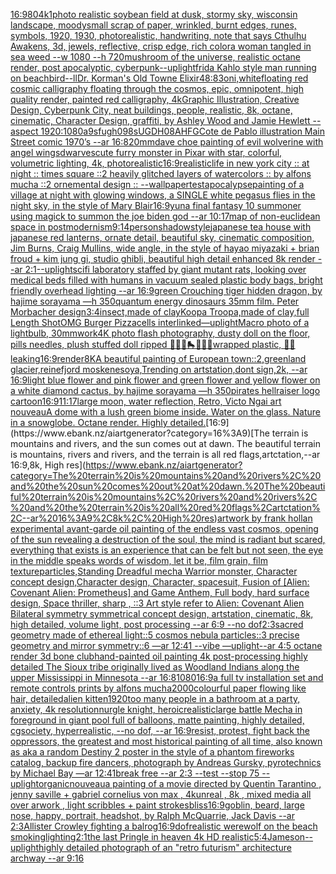 [16:9](https://www.ebank.nz/aiartgenerator?category=16%3A9)[80](https://www.ebank.nz/aiartgenerator?category=80)[4k](https://www.ebank.nz/aiartgenerator?category=4k)[1](https://www.ebank.nz/aiartgenerator?category=1)[photo realistic soybean field at dusk, stormy sky, wisconsin landscape, moody](https://www.ebank.nz/aiartgenerator?category=photo%20realistic%20soybean%20field%20at%20dusk%2C%20stormy%20sky%2C%20wisconsin%20landscape%2C%20moody)[small scrap of paper, wrinkled, burnt edges, runes, symbols, 1920, 1930, photorealistic, handwriting, note that says Cthulhu Awakens, 3d, jewels, reflective, crisp edge, rich color](https://www.ebank.nz/aiartgenerator?category=small%20scrap%20of%20paper%2C%20wrinkled%2C%20burnt%20edges%2C%20runes%2C%20symbols%2C%201920%2C%201930%2C%20photorealistic%2C%20handwriting%2C%20note%20that%20says%20Cthulhu%20Awakens%2C%203d%2C%20jewels%2C%20reflective%2C%20crisp%20edge%2C%20rich%20color)[a woman tangled in sea weed --w 1080 --h 720](https://www.ebank.nz/aiartgenerator?category=a%20woman%20tangled%20in%20sea%20weed%20--w%201080%20--h%20720)[mushroom of the universe, realistic octane render, post apocalyptic, cyberpunk](https://www.ebank.nz/aiartgenerator?category=mushroom%20of%20the%20universe%2C%20realistic%20octane%20render%2C%20post%20apocalyptic%2C%20cyberpunk)[--uplight](https://www.ebank.nz/aiartgenerator?category=--uplight)[frida Kahlo style man running on beach](https://www.ebank.nz/aiartgenerator?category=frida%20Kahlo%20style%20man%20running%20on%20beach)[bird](https://www.ebank.nz/aiartgenerator?category=bird)[--ll](https://www.ebank.nz/aiartgenerator?category=--ll)[Dr. Korman's Old Towne Elixir](https://www.ebank.nz/aiartgenerator?category=Dr.%20Korman%27s%20Old%20Towne%20Elixir)[48:83](https://www.ebank.nz/aiartgenerator?category=48%3A83)[oni,white](https://www.ebank.nz/aiartgenerator?category=oni%2Cwhite)[floating red cosmic calligraphy floating through the cosmos, epic, omnipotent, high quality render, painted red calligraphy, 4k](https://www.ebank.nz/aiartgenerator?category=floating%20red%20cosmic%20calligraphy%20floating%20through%20the%20cosmos%2C%20epic%2C%20omnipotent%2C%20high%20quality%20render%2C%20painted%20red%20calligraphy%2C%204k)[Graphic Illustration, Creative Design, Cyberpunk City, neat buildings, people, realistic, 8k, octane, cinematic, Character Design, graffiti, by Ashley Wood and Jamie Hewlett --aspect 1920:1080](https://www.ebank.nz/aiartgenerator?category=Graphic%20Illustration%2C%20Creative%20Design%2C%20Cyberpunk%20City%2C%20neat%20buildings%2C%20people%2C%20realistic%2C%208k%2C%20octane%2C%20cinematic%2C%20Character%20Design%2C%20graffiti%2C%20by%20Ashley%20Wood%20and%20Jamie%20Hewlett%20--aspect%201920%3A1080)[a9sfugh098sUGDH08AHFG](https://www.ebank.nz/aiartgenerator?category=a9sfugh098sUGDH08AHFG)[Cote de Pablo illustration Main Street comic 1970’s --ar 16:8](https://www.ebank.nz/aiartgenerator?category=Cote%20de%20Pablo%20illustration%20Main%20Street%20comic%201970%E2%80%99s%20--ar%2016%3A8)[20mm](https://www.ebank.nz/aiartgenerator?category=20mm)[dave choe painting of evil wolverine with angel wings](https://www.ebank.nz/aiartgenerator?category=dave%20choe%20painting%20of%20evil%20wolverine%20with%20angel%20wings)[dwarves](https://www.ebank.nz/aiartgenerator?category=dwarves)[cute furry monster in Pixar with star, colorful, volumetric lighting, 4k, photorealistic](https://www.ebank.nz/aiartgenerator?category=cute%20furry%20monster%20in%20Pixar%20with%20star%2C%20colorful%2C%20volumetric%20lighting%2C%204k%2C%20photorealistic)[16:9](https://www.ebank.nz/aiartgenerator?category=16%3A9)[realistic](https://www.ebank.nz/aiartgenerator?category=realistic)[life in new york city :: at night :: times square ::2 heavily glitched layers of watercolors :: by alfons mucha ::2 ornemental design :: --wallpaper](https://www.ebank.nz/aiartgenerator?category=life%20in%20new%20york%20city%20%3A%3A%20at%20night%20%3A%3A%20times%20square%20%3A%3A2%20heavily%20glitched%20layers%20of%20watercolors%20%3A%3A%20by%20alfons%20mucha%20%3A%3A2%20ornemental%20design%20%3A%3A%20--wallpaper)[test](https://www.ebank.nz/aiartgenerator?category=test)[apocalypse](https://www.ebank.nz/aiartgenerator?category=apocalypse)[painting of a village at night with glowing windows, a SINGLE white pegasus flies in the night sky, in the style of Mary Blair](https://www.ebank.nz/aiartgenerator?category=painting%20of%20a%20village%20at%20night%20with%20glowing%20windows%2C%20a%20SINGLE%20white%20pegasus%20flies%20in%20the%20night%20sky%2C%20in%20the%20style%20of%20Mary%20Blair)[16:9](https://www.ebank.nz/aiartgenerator?category=16%3A9)[yuna final fantasy 10 summoner using magick to summon the joe biden god --ar 10:17](https://www.ebank.nz/aiartgenerator?category=yuna%20final%20fantasy%2010%20summoner%20using%20magick%20to%20summon%20the%20joe%20biden%20god%20--ar%2010%3A17)[map of non-euclidean space in postmodernism](https://www.ebank.nz/aiartgenerator?category=map%20of%20non-euclidean%20space%20in%20postmodernism)[9:14](https://www.ebank.nz/aiartgenerator?category=9%3A14)[person](https://www.ebank.nz/aiartgenerator?category=person)[shadow](https://www.ebank.nz/aiartgenerator?category=shadow)[style](https://www.ebank.nz/aiartgenerator?category=style)[japanese tea house with japanese red lanterns, ornate detail, beautiful sky, cinematic composition, Jim Burns, Craig Mullins, wide angle, in the style of hayao miyazaki + brian froud + kim jung gi, studio ghibli, beautiful high detail enhanced 8k render --ar 2:1](https://www.ebank.nz/aiartgenerator?category=japanese%20tea%20house%20with%20japanese%20red%20lanterns%2C%20ornate%20detail%2C%20beautiful%20sky%2C%20cinematic%20composition%2C%20Jim%20Burns%2C%20Craig%20Mullins%2C%20wide%20angle%2C%20in%20the%20style%20of%20hayao%20miyazaki%20%2B%20brian%20froud%20%2B%20kim%20jung%20gi%2C%20studio%20ghibli%2C%20beautiful%20high%20detail%20enhanced%208k%20render%20--ar%202%3A1)[--uplight](https://www.ebank.nz/aiartgenerator?category=--uplight)[scifi laboratory staffed by giant mutant rats, looking over medical beds filled with humans in vacuum sealed plastic body bags, bright friendly overhead lighting --ar 16:9](https://www.ebank.nz/aiartgenerator?category=scifi%20laboratory%20staffed%20by%20giant%20mutant%20rats%2C%20looking%20over%20medical%20beds%20filled%20with%20humans%20in%20vacuum%20sealed%20plastic%20body%20bags%2C%20bright%20friendly%20overhead%20lighting%20--ar%2016%3A9)[green Crouching tiger hidden dragon, by hajime sorayama —h 350](https://www.ebank.nz/aiartgenerator?category=green%20Crouching%20tiger%20hidden%20dragon%2C%20by%20hajime%20sorayama%20%E2%80%94h%20350)[quantum energy dinosaurs 35mm film. Peter Morbacher design](https://www.ebank.nz/aiartgenerator?category=quantum%20energy%20dinosaurs%2035mm%20film.%20Peter%20Morbacher%20design)[3:4](https://www.ebank.nz/aiartgenerator?category=3%3A4)[insect,made of clay](https://www.ebank.nz/aiartgenerator?category=insect%2Cmade%20of%20clay)[Koopa Troopa,made of clay,full Length Shot](https://www.ebank.nz/aiartgenerator?category=Koopa%20Troopa%2Cmade%20of%20clay%2Cfull%20Length%20Shot)[OMG Burger Pizza](https://www.ebank.nz/aiartgenerator?category=OMG%20Burger%20Pizza)[cells interlinked](https://www.ebank.nz/aiartgenerator?category=cells%20interlinked)[—uplight](https://www.ebank.nz/aiartgenerator?category=%E2%80%94uplight)[Macro photo of a lightbulb, 30mm](https://www.ebank.nz/aiartgenerator?category=Macro%20photo%20of%20a%20lightbulb%2C%2030mm)[work](https://www.ebank.nz/aiartgenerator?category=work)[4K photo flash photography, dusty doll on the floor, pills needles, plush stuffed doll ripped 🦷🍄💛🛼💎💊💫wrapped plastic, 🦷🥚 leaking](https://www.ebank.nz/aiartgenerator?category=4K%20photo%20flash%20photography%2C%20dusty%20doll%20on%20the%20floor%2C%20pills%20needles%2C%20plush%20stuffed%20doll%20ripped%20%F0%9F%A6%B7%F0%9F%8D%84%F0%9F%92%9B%F0%9F%9B%BC%F0%9F%92%8E%F0%9F%92%8A%F0%9F%92%ABwrapped%20plastic%2C%20%F0%9F%A6%B7%F0%9F%A5%9A%20leaking)[16:9](https://www.ebank.nz/aiartgenerator?category=16%3A9)[render](https://www.ebank.nz/aiartgenerator?category=render)[8K](https://www.ebank.nz/aiartgenerator?category=8K)[A beautiful painting of European town::2,greenland glacier,reinefjord moskenesoya,Trending on artstation,dont sign,2k, --ar 16:9](https://www.ebank.nz/aiartgenerator?category=A%20beautiful%20painting%20of%20European%20town%3A%3A2%2Cgreenland%20glacier%2Creinefjord%20moskenesoya%2CTrending%20on%20artstation%2Cdont%20sign%2C2k%2C%20--ar%2016%3A9)[light blue flower and pink flower and green flower and yellow flower on a white diamond cactus, by hajime sorayama —h 350](https://www.ebank.nz/aiartgenerator?category=light%20blue%20flower%20and%20pink%20flower%20and%20green%20flower%20and%20yellow%20flower%20on%20a%20white%20diamond%20cactus%2C%20by%20hajime%20sorayama%20%E2%80%94h%20350)[pirates hellraiser logo cartoon](https://www.ebank.nz/aiartgenerator?category=pirates%20hellraiser%20logo%20cartoon)[16:9](https://www.ebank.nz/aiartgenerator?category=16%3A9)[11:17](https://www.ebank.nz/aiartgenerator?category=11%3A17)[large moon, water reflection, Retro, Victo Ngai art nouveau](https://www.ebank.nz/aiartgenerator?category=large%20moon%2C%20water%20reflection%2C%20Retro%2C%20Victo%20Ngai%20art%20nouveau)[A dome with a lush green biome inside. Water on the glass. Nature in a snowglobe. Octane render. Highly detailed.](https://www.ebank.nz/aiartgenerator?category=A%20dome%20with%20a%20lush%20green%20biome%20inside.%20Water%20on%20the%20glass.%20Nature%20in%20a%20snowglobe.%20Octane%20render.%20Highly%20detailed.)[16:9](https://www.ebank.nz/aiartgenerator?category=16%3A9)[The terrain is mountains and rivers, and the sun comes out at dawn. The beautiful terrain is mountains, rivers and rivers, and the terrain is all red flags,artctation,--ar 16:9,8k, High res](https://www.ebank.nz/aiartgenerator?category=The%20terrain%20is%20mountains%20and%20rivers%2C%20and%20the%20sun%20comes%20out%20at%20dawn.%20The%20beautiful%20terrain%20is%20mountains%2C%20rivers%20and%20rivers%2C%20and%20the%20terrain%20is%20all%20red%20flags%2Cartctation%2C--ar%2016%3A9%2C8k%2C%20High%20res)[artwork by frank holl](https://www.ebank.nz/aiartgenerator?category=artwork%20by%20frank%20holl)[an experimental avant-garde oil painting of the endless vast cosmos, opening of the sun revealing a destruction of the soul, the mind is radiant but scared, everything that exists is an experience that can be felt but not seen, the eye in the middle speaks words of wisdom, let it be, film grain, film texture](https://www.ebank.nz/aiartgenerator?category=an%20experimental%20avant-garde%20oil%20painting%20of%20the%20endless%20vast%20cosmos%2C%20opening%20of%20the%20sun%20revealing%20a%20destruction%20of%20the%20soul%2C%20the%20mind%20is%20radiant%20but%20scared%2C%20everything%20that%20exists%20is%20an%20experience%20that%20can%20be%20felt%20but%20not%20seen%2C%20the%20eye%20in%20the%20middle%20speaks%20words%20of%20wisdom%2C%20let%20it%20be%2C%20film%20grain%2C%20film%20texture)[particles,](https://www.ebank.nz/aiartgenerator?category=particles%2C)[Standing Dreadful mecha Warrior monster, Character concept design,Character design,  Character, spacesuit, Fusion of [Alien: Covenant Alien: Prometheus] and Game Anthem,  Full body,  hard surface design, Space thriller, sharp , ::3  Art style refer to Alien: Covenant Alien   Bilateral symmetry       symmetrical   concept design,  artstation, cinematic,  8k, high detailed,  volume light,  post processing    --ar 6:9   --no dof](https://www.ebank.nz/aiartgenerator?category=Standing%20Dreadful%20mecha%20Warrior%20monster%2C%20Character%20concept%20design%2CCharacter%20design%2C%20%20Character%2C%20spacesuit%2C%20Fusion%20of%20%5BAlien%3A%20Covenant%20Alien%3A%20Prometheus%5D%20and%20Game%20Anthem%2C%20%20Full%20body%2C%20%20hard%20surface%20design%2C%20Space%20thriller%2C%20sharp%20%2C%20%3A%3A3%20%20Art%20style%20refer%20to%20Alien%3A%20Covenant%20Alien%20%20%20Bilateral%20symmetry%20%20%20%20%20%20%20symmetrical%20%20%20concept%20design%2C%20%20artstation%2C%20cinematic%2C%20%208k%2C%20high%20detailed%2C%20%20volume%20light%2C%20%20post%20processing%20%20%20%20--ar%206%3A9%20%20%20--no%20dof)[2:3](https://www.ebank.nz/aiartgenerator?category=2%3A3)[sacred geometry made of ethereal light::5 cosmos nebula particles::3 precise geometry and mirror symmetry::6 —ar 12:41 --vibe —uplight](https://www.ebank.nz/aiartgenerator?category=sacred%20geometry%20made%20of%20ethereal%20light%3A%3A5%20cosmos%20nebula%20particles%3A%3A3%20precise%20geometry%20and%20mirror%20symmetry%3A%3A6%20%E2%80%94ar%2012%3A41%20--vibe%20%E2%80%94uplight)[--ar 4:5 octane render 3d bone club](https://www.ebank.nz/aiartgenerator?category=--ar%204%3A5%20octane%20render%203d%20bone%20club)[hand-painted oil painting 4k post-processing highly detailed The Sioux tribe originally lived as Woodland Indians along the upper Mississippi in Minnesota --ar 16:8](https://www.ebank.nz/aiartgenerator?category=hand-painted%20oil%20painting%204k%20post-processing%20highly%20detailed%20The%20Sioux%20tribe%20originally%20lived%20as%20Woodland%20Indians%20along%20the%20upper%20Mississippi%20in%20Minnesota%20--ar%2016%3A8)[1080](https://www.ebank.nz/aiartgenerator?category=1080)[16:9](https://www.ebank.nz/aiartgenerator?category=16%3A9)[a full tv installation set and remote controls prints by alfons mucha](https://www.ebank.nz/aiartgenerator?category=a%20full%20tv%20installation%20set%20and%20remote%20controls%20prints%20by%20alfons%20mucha)[2000](https://www.ebank.nz/aiartgenerator?category=2000)[colourful paper flowing like hair, detailed](https://www.ebank.nz/aiartgenerator?category=colourful%20paper%20flowing%20like%20hair%2C%20detailed)[alien kitten](https://www.ebank.nz/aiartgenerator?category=alien%20kitten)[1920](https://www.ebank.nz/aiartgenerator?category=1920)[too many people in a bathroom at a party, anxiety, 4k resolution](https://www.ebank.nz/aiartgenerator?category=too%20many%20people%20in%20a%20bathroom%20at%20a%20party%2C%20anxiety%2C%204k%20resolution)[nurgle knight, heroic](https://www.ebank.nz/aiartgenerator?category=nurgle%20knight%2C%20heroic)[realistic](https://www.ebank.nz/aiartgenerator?category=realistic)[large battle Mecha in foreground in giant pool full of balloons, matte painting, highly detailed, cgsociety, hyperrealistic, --no dof, --ar 16:9](https://www.ebank.nz/aiartgenerator?category=large%20battle%20Mecha%20in%20foreground%20in%20giant%20pool%20full%20of%20balloons%2C%20matte%20painting%2C%20highly%20detailed%2C%20cgsociety%2C%20hyperrealistic%2C%20--no%20dof%2C%20--ar%2016%3A9)[resist, protest, fight back the oppressors, the greatest and most historical painting of all time, also known as aka a random Destiny 2 poster in the style of a phantom fireworks catalog, backup fire dancers, photograph by Andreas Gursky, pyrotechnics by Michael Bay —ar 12:41](https://www.ebank.nz/aiartgenerator?category=resist%2C%20protest%2C%20fight%20back%20the%20oppressors%2C%20the%20greatest%20and%20most%20historical%20painting%20of%20all%20time%2C%20also%20known%20as%20aka%20a%20random%20Destiny%202%20poster%20in%20the%20style%20of%20a%20phantom%20fireworks%20catalog%2C%20backup%20fire%20dancers%2C%20photograph%20by%20Andreas%20Gursky%2C%20pyrotechnics%20by%20Michael%20Bay%20%E2%80%94ar%2012%3A41)[break free --ar 2:3 --test --stop 75 --uplight](https://www.ebank.nz/aiartgenerator?category=break%20free%20--ar%202%3A3%20--test%20--stop%2075%20--uplight)[organic](https://www.ebank.nz/aiartgenerator?category=organic)[nouveau](https://www.ebank.nz/aiartgenerator?category=nouveau)[a painting of  a movie directed by Quentin Tarantino   , jenny saville +  gabriel cornelius von max  , 4kunreal , 8k , mixed media all over arwork , light scribbles + paint strokes](https://www.ebank.nz/aiartgenerator?category=a%20painting%20of%20%20a%20movie%20directed%20by%20Quentin%20Tarantino%20%20%20%2C%20jenny%20saville%20%2B%20%20gabriel%20cornelius%20von%20max%20%20%2C%204kunreal%20%2C%208k%20%2C%20mixed%20media%20all%20over%20arwork%20%2C%20light%20scribbles%20%2B%20paint%20strokes)[bliss](https://www.ebank.nz/aiartgenerator?category=bliss)[16:9](https://www.ebank.nz/aiartgenerator?category=16%3A9)[goblin, beard, large nose, happy, portrait, headshot, by  Ralph McQuarrie, Jack Davis --ar 2:3](https://www.ebank.nz/aiartgenerator?category=goblin%2C%20beard%2C%20large%20nose%2C%20happy%2C%20portrait%2C%20headshot%2C%20by%20%20Ralph%20McQuarrie%2C%20Jack%20Davis%20--ar%202%3A3)[Allister Crowley fighting a balrog](https://www.ebank.nz/aiartgenerator?category=Allister%20Crowley%20fighting%20a%20balrog)[16:9](https://www.ebank.nz/aiartgenerator?category=16%3A9)[dof](https://www.ebank.nz/aiartgenerator?category=dof)[realistic werewolf on the beach smoking](https://www.ebank.nz/aiartgenerator?category=realistic%20werewolf%20on%20the%20beach%20smoking)[lighting](https://www.ebank.nz/aiartgenerator?category=lighting)[2:1](https://www.ebank.nz/aiartgenerator?category=2%3A1)[the last Pringle in heaven 4k HD realistic](https://www.ebank.nz/aiartgenerator?category=the%20last%20Pringle%20in%20heaven%204k%20HD%20realistic)[5:4](https://www.ebank.nz/aiartgenerator?category=5%3A4)[Jameson](https://www.ebank.nz/aiartgenerator?category=Jameson)[--uplight](https://www.ebank.nz/aiartgenerator?category=--uplight)[highly detailed photograph of an "retro futurism" architecture archway --ar 9:16](https://www.ebank.nz/aiartgenerator?category=highly%20detailed%20photograph%20of%20an%20%22retro%20futurism%22%20architecture%20archway%20--ar%209%3A16)
